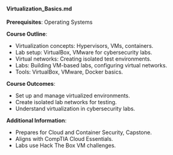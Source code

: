 #### Virtualization_Basics.md
**Prerequisites**: Operating Systems  

**Course Outline**:  
- Virtualization concepts: Hypervisors, VMs, containers.  
- Lab setup: VirtualBox, VMware for cybersecurity labs.  
- Virtual networks: Creating isolated test environments.  
- Labs: Building VM-based labs, configuring virtual networks.  
- Tools: VirtualBox, VMware, Docker basics.  

**Course Outcomes**:  
- Set up and manage virtualized environments.  
- Create isolated lab networks for testing.  
- Understand virtualization in cybersecurity labs.  

**Additional Information**:  
- Prepares for Cloud and Container Security, Capstone.  
- Aligns with CompTIA Cloud Essentials.  
- Labs use Hack The Box VM challenges.